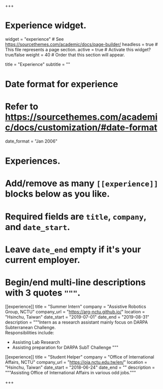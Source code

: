 +++
# Experience widget.
widget = "experience"  # See https://sourcethemes.com/academic/docs/page-builder/
headless = true  # This file represents a page section.
active = true  # Activate this widget? true/false
weight = 40  # Order that this section will appear.

title = "Experience"
subtitle = ""

# Date format for experience
#   Refer to https://sourcethemes.com/academic/docs/customization/#date-format
date_format = "Jan 2006"

# Experiences.
#   Add/remove as many `[[experience]]` blocks below as you like.
#   Required fields are `title`, `company`, and `date_start`.
#   Leave `date_end` empty if it's your current employer.
#   Begin/end multi-line descriptions with 3 quotes `"""`.
[[experience]]
  title = "Summer Intern"
  company = "Assistive Robotics Group, NCTU"
  company_url = "https://arg-nctu.github.io/"
  location = "Hsinchu, Taiwan"
  date_start = "2019-07-01"
  date_end = "2019-08-31"
  description = """Intern as a research assistant mainly focus on DARPA Subterranean Challenge.</br>
  Responsibilities include:
  
  * Assisting Lab Research
  * Assisting preparation for DARPA SubT Challenge
  """

[[experience]]
  title = "Student Helper"
  company = "Office of International Affairs, NCTU"
  company_url = "https://oia.nctu.edu.tw/en/"
  location = "Hsinchu, Taiwan"
  date_start = "2018-06-24"
  date_end = ""
  description = """Assisting Office of International Affairs in various odd jobs."""

+++
